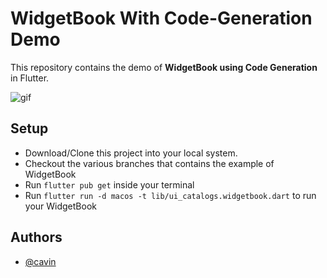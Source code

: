 
# WidgetBook With Code-Generation Demo

This repository contains the demo of **WidgetBook using Code Generation** in Flutter.

![gif](https://github.com/Cavin6080/Widgetbook-demo/blob/widgetbook-annotation-example/assets/widgetbook_opt.gif)

## Setup

- Download/Clone this project into your local system.
- Checkout the various branches that contains the example of WidgetBook 
- Run `flutter pub get` inside your terminal
- Run `flutter run -d macos -t lib/ui_catalogs.widgetbook.dart` to run your WidgetBook

## Authors

- [@cavin](https://github.com/cavin6080)
